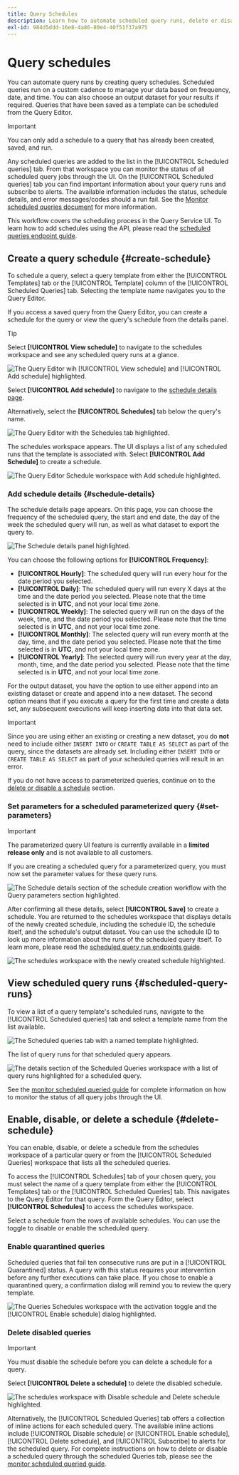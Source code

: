 ```yaml
---
title: Query Schedules
description: Learn how to automate scheduled query runs, delete or disable a query schedule, and utilize the available scheduling options through the Adobe Experience Platform UI.
exl-id: 984d5ddd-16e8-4a86-80e4-40f51f37a975
---
```

# Query schedules

You can automate query runs by creating query schedules. Scheduled queries run on a custom cadence to manage your data based on frequency, date, and time. You can also choose an output dataset for your results if required. Queries that have been saved as a template can be scheduled from the Query Editor.

>[!IMPORTANT]
>
>You can only add a schedule to a query that has already been created, saved, and run.

Any scheduled queries are added to the list in the [!UICONTROL Scheduled queries] tab. From that workspace you can monitor the status of all scheduled query jobs through the UI. On the [!UICONTROL Scheduled queries] tab you can find important information about your query runs and subscribe to alerts. The available information includes the status, schedule details, and error messages/codes should a run fail. See the [Monitor scheduled queries document](./monitor-queries.md) for more information.

This workflow covers the scheduling process in the Query Service UI. To learn how to add schedules using the API, please read the [scheduled queries endpoint guide](../api/scheduled-queries.md). 

## Create a query schedule {#create-schedule}

To schedule a query, select a query template from either the [!UICONTROL Templates] tab or the [!UICONTROL Template] column of the [!UICONTROL Scheduled Queries] tab. Selecting the template name navigates you to the Query Editor. 

If you access a saved query from the Query Editor, you can create a schedule for the query or view the query's schedule from the details panel.

>[!TIP]
>
>Select **[!UICONTROL View schedule]** to navigate to the schedules workspace and see any scheduled query runs at a glance.

![The Query Editor wih [!UICONTROL View schedule] and [!UICONTROL Add schedule] highlighted.](../images/ui/query-schedules/view-add-schedule.png)

Select **[!UICONTROL Add schedule]** to navigate to the [schedule details page](#schedule-details).

Alternatively, select the **[!UICONTROL Schedules]** tab below the query's name. 

![The Query Editor with the Schedules tab highlighted.](../images/ui/query-schedules/schedules-tab.png)

The schedules workspace appears. The UI displays a list of any scheduled runs that the template is associated with. Select **[!UICONTROL Add Schedule]** to create a schedule. 

![The Query Editor Schedule workspace with Add schedule highlighted.](../images/ui/query-schedules/add-schedule.png)

### Add schedule details {#schedule-details}

The schedule details page appears. On this page, you can choose the frequency of the scheduled query, the start and end date, the day of the week the scheduled query will run, as well as what dataset to export the query to.

![The Schedule details panel highlighted.](../images/ui/query-schedules/schedule-details.png)

You can choose the following options for **[!UICONTROL Frequency]**:

- **[!UICONTROL Hourly]**: The scheduled query will run every hour for the date period you selected.
- **[!UICONTROL Daily]**: The scheduled query will run every X days at the time and the date period you selected. Please note that the time selected is in **UTC**, and not your local time zone.
- **[!UICONTROL Weekly]**: The selected query will run on the days of the week, time, and the date period you selected. Please note that the time selected is in **UTC**, and not your local time zone.
- **[!UICONTROL Monthly]**: The selected query will run every month at the day, time, and the date period you selected. Please note that the time selected is in **UTC**, and not your local time zone.
- **[!UICONTROL Yearly]**: The selected query will run every year at the day, month, time, and the date period you selected. Please note that the time selected is in **UTC**, and not your local time zone.

For the output dataset, you have the option to use either append into an existing dataset or create and append into a new dataset. The second option means that if you execute a query for the first time and create a data set, any subsequent executions will keep inserting data into that data set.

>[!IMPORTANT]
>
> Since you are using either an existing or creating a new dataset, you do **not** need to include either `INSERT INTO` or `CREATE TABLE AS SELECT` as part of the query, since the datasets are already set. Including either `INSERT INTO` or `CREATE TABLE AS SELECT` as part of your scheduled queries will result in an error.

If you do not have access to parameterized queries, continue on to the [delete or disable a schedule](#delete-schedule) section.

### Set parameters for a scheduled parameterized query {#set-parameters}

>[!IMPORTANT]
>
>The parameterized query UI feature is currently available in a **limited release only** and is not available to all customers.

If you are creating a scheduled query for a parameterized query, you must now set the parameter values for these query runs.

![The Schedule details section of the schedule creation workflow with the Query parameters section highlighted.](../images/ui/query-schedules/scheduled-query-parameter.png)

After confirming all these details, select **[!UICONTROL Save]** to create a schedule. You are returned to the schedules workspace that displays details of the newly created schedule, including the schedule ID, the schedule itself, and the schedule's output dataset. You can use the schedule ID to look up more information about the runs of the scheduled query itself. To learn more, please read the [scheduled query run endpoints guide](../api/runs-scheduled-queries.md).

![The schedules workspace with the newly created schedule highlighted.](../images/ui/query-schedules/schedules-workspace.png)

## View scheduled query runs {#scheduled-query-runs}

To view a list of a query template's scheduled runs, navigate to the [!UICONTROL Scheduled queries] tab and select a template name from the list available.

![The Scheduled queries tab with a named template highlighted.](../images/ui/query-schedules/view-scheduled-runs.png)

The list of query runs for that scheduled query appears. 

![The details section of the Scheduled Queries workspace with a list of query runs highlighted for a scheduled query.](../images/ui/query-schedules/list-of-scheduled-runs.png)

See the [monitor scheduled queried guide](./monitor-queries.md#inline-actions) for complete information on how to monitor the status of all query jobs through the UI.

## Enable, disable, or delete a schedule {#delete-schedule}

You can enable, disable, or delete a schedule from the schedules workspace of a particular query or from the [!UICONTROL Scheduled Queries] workspace that lists all the scheduled queries.

To access the [!UICONTROL Schedules] tab of your chosen query, you must select the name of a query template from either the [!UICONTROL Templates] tab or the [!UICONTROL Scheduled Queries] tab. This navigates to the Query Editor for that query. Form the Query Editor, select **[!UICONTROL Schedules]** to access the schedules workspace. 

Select a schedule from the rows of available schedules. You can use the toggle to disable or enable the scheduled query.

### Enable quarantined queries

Scheduled queries that fail ten consecutive runs are put in a [!UICONTROL Quarantined] status. A query with this status requires your intervention before any further executions can take place. If you chose to enable a quarantined query, a confirmation dialog will remind you to review the query template.

![The Queries Schedules workspace with the activation toggle and the [!UICONTROL Enable schedule] dialog highlighted.]()

### Delete disabled queries

>[!IMPORTANT]
>
>You must disable the schedule before you can delete a schedule for a query.

Select **[!UICONTROL Delete a schedule]** to delete the disabled schedule.

![The schedules workspace with Disable schedule and Delete schedule highlighted.](../images/ui/query-schedules/delete-schedule.png)

Alternatively, the [!UICONTROL Scheduled Queries] tab offers a collection of inline actions for each scheduled query. The available inline actions include [!UICONTROL Disable schedule] or [!UICONTROL Enable schedule], [!UICONTROL Delete schedule], and [!UICONTROL Subscribe] to alerts for the scheduled query. For complete instructions on how to delete or disable a scheduled query through the scheduled Queries tab, please see the [monitor scheduled queried guide](./monitor-queries.md#inline-actions).
